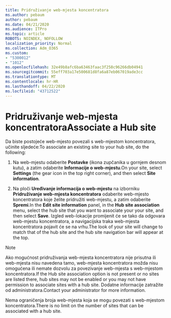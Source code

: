 ```yaml
---
title: Pridruživanje web-mjesta koncentratora
ms.author: pebaum
author: pebaum
ms.date: 04/21/2020
ms.audience: ITPro
ms.topic: article
ROBOTS: NOINDEX, NOFOLLOW
localization_priority: Normal
ms.collection: Adm_O365
ms.custom:
- "5300012"
- "1012"
ms.openlocfilehash: 32e49b8afc6ba63463faac3f258c96266db04941
ms.sourcegitcommit: 55eff703a17e500681d8fa6a87eb067019ade3cc
ms.translationtype: MT
ms.contentlocale: hr-HR
ms.lasthandoff: 04/22/2020
ms.locfileid: "43712522"
---
```

# <a name="associate-a-hub-site"></a><span data-ttu-id="2c42a-102">Pridruživanje web-mjesta koncentratora</span><span class="sxs-lookup"><span data-stu-id="2c42a-102">Associate a Hub site</span></span>

<span data-ttu-id="2c42a-103">Da biste postojeće web-mjesto povezali s web-mjestom koncentratora, učinite sljedeće:</span><span class="sxs-lookup"><span data-stu-id="2c42a-103">To associate an existing site to your hub site, do the following:</span></span>
  
1. <span data-ttu-id="2c42a-104">Na web-mjestu odaberite **Postavke** (ikona zupčanika u gornjem desnom kutu), a zatim odaberite **Informacije o web-mjestu**.</span><span class="sxs-lookup"><span data-stu-id="2c42a-104">On your site, select **Settings** (the gear icon in the top right corner), and then select **Site information**.</span></span>

2. <span data-ttu-id="2c42a-105">Na ploči **Uređivanje informacija o web-mjestu** na izborniku **Pridruživanje web-mjesta koncentratora** odaberite web-mjesto koncentratora koje želite pridružiti web-mjestu, a zatim odaberite **Spremi**.</span><span class="sxs-lookup"><span data-stu-id="2c42a-105">In the **Edit site information** panel, in the **Hub site association** menu, select the hub site that you want to associate your your site, and then select **Save**.</span></span> <span data-ttu-id="2c42a-106">Izgled web-lokacije promijenit će se tako da odgovara web-mjestu koncentratora, a navigacijska traka web-mjesta koncentratora pojavit će se na vrhu.</span><span class="sxs-lookup"><span data-stu-id="2c42a-106">The look of your site will change to match that of the hub site and the hub site navigation bar will appear at the top.</span></span>

 > [!Note]
><span data-ttu-id="2c42a-107">Ako mogućnost pridruživanja web-mjesta koncentratora nije prisutna ili web-mjesta nisu navedena tamo, web-mjesta koncentratora možda nisu omogućena ili nemate dozvolu za povezivanje web-mjesta s web-mjestom koncentratora.</span><span class="sxs-lookup"><span data-stu-id="2c42a-107">If the Hub site association option is not present or no sites are listed there, hub sites may not be enabled or you may not have permission to associate sites with a hub site.</span></span> <span data-ttu-id="2c42a-108">Dodatne informacije zatražite od administratora.</span><span class="sxs-lookup"><span data-stu-id="2c42a-108">Contact your administrator for more information.</span></span>
>
><span data-ttu-id="2c42a-109">Nema ograničenja broja web-mjesta koja se mogu povezati s web-mjestom koncentratora.</span><span class="sxs-lookup"><span data-stu-id="2c42a-109">There is no limit on the number of sites that can be associated with a hub site.</span></span>
  